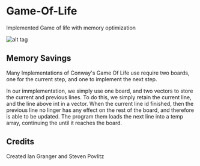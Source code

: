 # Game-Of-Life
Implemented Game of life with memory optimization

![alt tag](http://i.imgur.com/7uZckVq.gif)


## Memory Savings
Many Implementations of Conway's Game Of Life use require two boards, one for the current step, and one to implement the next step.

In our immplementation, we simply use one board, and two vectors to store the current and previous lines. To do this, we simply retain the current line, and the line above int in a vector. When the current line id finished, then the previous line no linger has any effect on the rest of the board, and therefore is able to be updated. The program them loads the next line into a temp array, continuing the until it reaches the board.


## Credits
Created Ian Granger and Steven Povlitz
